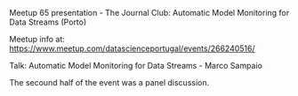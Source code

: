 Meetup 65 presentation - The Journal Club: Automatic Model Monitoring for Data Streams (Porto)

Meetup info at: https://www.meetup.com/datascienceportugal/events/266240516/

Talk:
    Automatic Model Monitoring for Data Streams - Marco Sampaio

The secound half of the event was a panel discussion.
